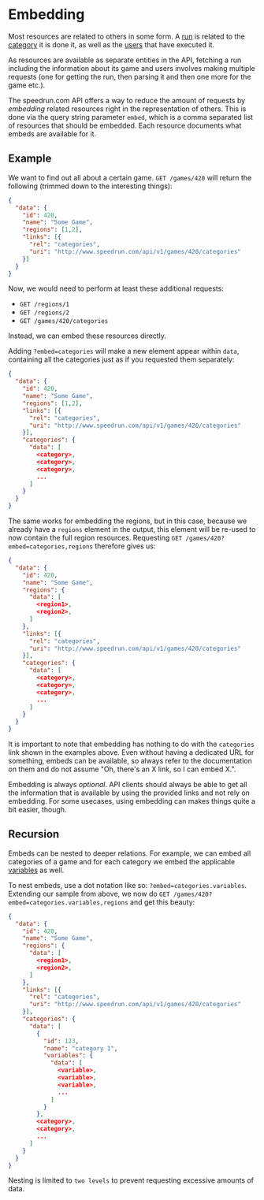 # Embedding

Most resources are related to others in some form. A [run](runs.md) is related to the
[category](categories.md) it is done it, as well as the [users](users.md) that have executed it.

As resources are available as separate entities in the API, fetching a run including the information
about its game and users involves making multiple requests (one for getting the run, then parsing it
and then one more for the game etc.).

The speedrun.com API offers a way to reduce the amount of requests by *embedding* related resources
right in the representation of others. This is done via the query string parameter ``embed``, which
is a comma separated list of resources that should be embedded. Each resource documents what embeds
are available for it.

## Example

We want to find out all about a certain game. ``GET /games/420`` will return the following (trimmed
down to the interesting things):

```json
{
  "data": {
    "id": 420,
    "name": "Some Game",
    "regions": [1,2],
    "links": [{
      "rel": "categories",
      "uri": "http://www.speedrun.com/api/v1/games/420/categories"
    }]
  }
}
```

Now, we would need to perform at least these additional requests:

* ``GET /regions/1``
* ``GET /regions/2``
* ``GET /games/420/categories``

Instead, we can embed these resources directly.

Adding ``?embed=categories`` will make a new element appear within ``data``, containing all the
categories just as if you requested them separately:

```json
{
  "data": {
    "id": 420,
    "name": "Some Game",
    "regions": [1,2],
    "links": [{
      "rel": "categories",
      "uri": "http://www.speedrun.com/api/v1/games/420/categories"
    }],
    "categories": {
      "data": [
        <category>,
        <category>,
        <category>,
        ...
      ]
    }
  }
}
```

The same works for embedding the regions, but in this case, because we already have a ``regions``
element in the output, this element will be re-used to now contain the full region resources.
Requesting ``GET /games/420?embed=categories,regions`` therefore gives us:

```json
{
  "data": {
    "id": 420,
    "name": "Some Game",
    "regions": {
      "data": [
        <region1>,
        <region2>,
      ]
    },
    "links": [{
      "rel": "categories",
      "uri": "http://www.speedrun.com/api/v1/games/420/categories"
    }],
    "categories": {
      "data": [
        <category>,
        <category>,
        <category>,
        ...
      ]
    }
  }
}
```

It is important to note that embedding has nothing to do with the ``categories`` link shown in the
examples above. Even without having a dedicated URL for something, embeds can be available, so
always refer to the documentation on them and do not assume "Oh, there's an X link, so I can embed
X.".

Embedding is always *optional*. API clients should always be able to get all the information that is
available by using the provided links and not rely on embedding. For some usecases, using embedding
can makes things quite a bit easier, though.

## Recursion

Embeds can be nested to deeper relations. For example, we can embed all categories of a game and for
each category we embed the applicable [variables](variables.md) as well.

To nest embeds, use a dot notation like so: ``?embed=categories.variables``. Extending our sample
from above, we now do ``GET /games/420?embed=categories.variables,regions`` and get this beauty:

```json
{
  "data": {
    "id": 420,
    "name": "Some Game",
    "regions": {
      "data": [
        <region1>,
        <region2>,
      ]
    },
    "links": [{
      "rel": "categories",
      "uri": "http://www.speedrun.com/api/v1/games/420/categories"
    }],
    "categories": {
      "data": [
        {
          "id": 123,
          "name": "category 1",
          "variables": {
            "data": [
              <variable>,
              <variable>,
              <variable>,
              ...
            ]
          }
        },
        <category>,
        <category>,
        ...
      ]
    }
  }
}
```

Nesting is limited to ``two levels`` to prevent requesting excessive amounts of data.

